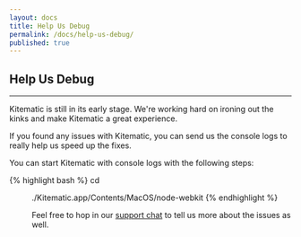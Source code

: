 ```yaml
---
layout: docs
title: Help Us Debug
permalink: /docs/help-us-debug/
published: true
---
```


## Help Us Debug

---

Kitematic is still in its early stage. We're working hard on ironing out the kinks and make Kitematic a great experience.

If you found any issues with Kitematic, you can send us the console logs to really help us speed up the fixes.

You can start Kitematic with console logs with the following steps:

{% highlight bash %}
cd <dir with Kitematic.app>
./Kitematic.app/Contents/MacOS/node-webkit
{% endhighlight %}

Feel free to hop in our [support chat](https://www.hipchat.com/giAT9Fqb5) to tell us more about the issues as well.
